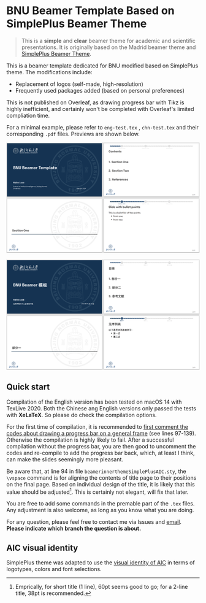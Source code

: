 # BNU Beamer Template Based on SimplePlus Beamer Theme

> This is a **simple** and **clear** beamer theme for academic and scientific presentations. It is originally based on the Madrid beamer theme and [SimplePlus Beamer Theme](https://github.com/PM25/SimplePlus-BeamerTheme). 

This is a beamer template dedicated for BNU modified based on SimplePlus theme. The modifications include: 

- Replacement of logos (self-made, high-resolution)
- Frequently used packages added (based on personal preferences)

This is not published on Overleaf, as drawing progress bar with Tikz is highly inefficient, and certainly won't be completed with Overleaf's limited compliation time. 

For a minimal example, please refer to `eng-test.tex` , `chn-test.tex` and their corresponding `.pdf` files. Previews are shown below. 

![English-preview](figs/eng-preview.png)

![Chinese-preview](figs/chn-preview.png)

## Quick start

Compilation of the English version has been tested on macOS 14 with TexLive 2020. Both the Chinese ang English versions only passed the tests with **XeLaTeX**. So please do check the compilation options. 

For the first time of compilation, it is recommended to <u>first comment the codes about drawing a progress bar on a general frame</u> (see lines 97-139). Otherwise the compilation is highly likely to fail. After a successful compilation without the progress bar, you are then good to uncomment the codes and re-compile to add the progress bar back, which, at least I think, can make the slides seemingly more pleasant. 

Be aware that, at line 94 in file `beamerinnerthemeSimplePlusAIC.sty`, the `\vspace` command is for aligning the contents of title page to their positions on the final page. Based on individual design of the title, it is likely that this value should be adjusted[^1]. This is certainly not elegant, will fix that later. 

You are free to add some commands in the premable part of the `.tex` files. Any adjustment is also welcome, as long as you know what you are doing. 

For any question, please feel free to contact me via Issues and [email](mailto:202011081001@mail.bnu.edu.cn). **Please indicate which branch the question is about.** 

## AIC visual identity
SimplePlus theme was adapted to use the [visual identity of AIC](https://smart-helenium-3a1.notion.site/Visual-identity-e194f93a8645492b8d00d52d759f61cc) in terms of logotypes, colors and font selections.

[^1]: Emprically, for short title (1 line), 60pt seems good to go; for a 2-line title, 38pt is recommended. 

